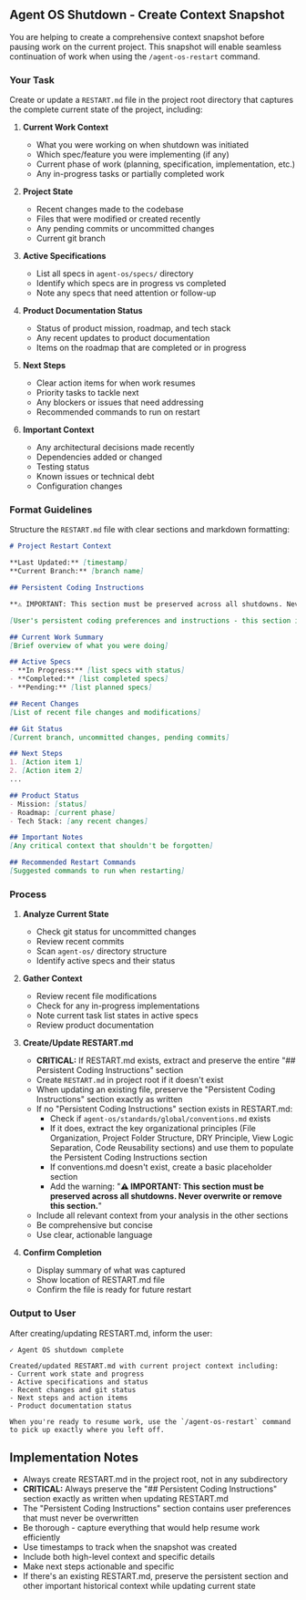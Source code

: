 ## Agent OS Shutdown - Create Context Snapshot

You are helping to create a comprehensive context snapshot before pausing work on the current project. This snapshot will enable seamless continuation of work when using the `/agent-os-restart` command.

### Your Task

Create or update a `RESTART.md` file in the project root directory that captures the complete current state of the project, including:

1. **Current Work Context**
   - What you were working on when shutdown was initiated
   - Which spec/feature you were implementing (if any)
   - Current phase of work (planning, specification, implementation, etc.)
   - Any in-progress tasks or partially completed work

2. **Project State**
   - Recent changes made to the codebase
   - Files that were modified or created recently
   - Any pending commits or uncommitted changes
   - Current git branch

3. **Active Specifications**
   - List all specs in `agent-os/specs/` directory
   - Identify which specs are in progress vs completed
   - Note any specs that need attention or follow-up

4. **Product Documentation Status**
   - Status of product mission, roadmap, and tech stack
   - Any recent updates to product documentation
   - Items on the roadmap that are completed or in progress

5. **Next Steps**
   - Clear action items for when work resumes
   - Priority tasks to tackle next
   - Any blockers or issues that need addressing
   - Recommended commands to run on restart

6. **Important Context**
   - Any architectural decisions made recently
   - Dependencies added or changed
   - Testing status
   - Known issues or technical debt
   - Configuration changes

### Format Guidelines

Structure the `RESTART.md` file with clear sections and markdown formatting:

```markdown
# Project Restart Context

**Last Updated:** [timestamp]
**Current Branch:** [branch name]

## Persistent Coding Instructions

**⚠️ IMPORTANT: This section must be preserved across all shutdowns. Never overwrite or remove this section.**

[User's persistent coding preferences and instructions - this section is preserved from previous RESTART.md if it exists]

## Current Work Summary
[Brief overview of what you were doing]

## Active Specs
- **In Progress:** [list specs with status]
- **Completed:** [list completed specs]
- **Pending:** [list planned specs]

## Recent Changes
[List of recent file changes and modifications]

## Git Status
[Current branch, uncommitted changes, pending commits]

## Next Steps
1. [Action item 1]
2. [Action item 2]
...

## Product Status
- Mission: [status]
- Roadmap: [current phase]
- Tech Stack: [any recent changes]

## Important Notes
[Any critical context that shouldn't be forgotten]

## Recommended Restart Commands
[Suggested commands to run when restarting]
```

### Process

1. **Analyze Current State**
   - Check git status for uncommitted changes
   - Review recent commits
   - Scan `agent-os/` directory structure
   - Identify active specs and their status

2. **Gather Context**
   - Review recent file modifications
   - Check for any in-progress implementations
   - Note current task list states in active specs
   - Review product documentation

3. **Create/Update RESTART.md**
   - **CRITICAL:** If RESTART.md exists, extract and preserve the entire "## Persistent Coding Instructions" section
   - Create `RESTART.md` in project root if it doesn't exist
   - When updating an existing file, preserve the "Persistent Coding Instructions" section exactly as written
   - If no "Persistent Coding Instructions" section exists in RESTART.md:
     - Check if `agent-os/standards/global/conventions.md` exists
     - If it does, extract the key organizational principles (File Organization, Project Folder Structure, DRY Principle, View Logic Separation, Code Reusability sections) and use them to populate the Persistent Coding Instructions section
     - If conventions.md doesn't exist, create a basic placeholder section
     - Add the warning: "**⚠️ IMPORTANT: This section must be preserved across all shutdowns. Never overwrite or remove this section.**"
   - Include all relevant context from your analysis in the other sections
   - Be comprehensive but concise
   - Use clear, actionable language

4. **Confirm Completion**
   - Display summary of what was captured
   - Show location of RESTART.md file
   - Confirm the file is ready for future restart

### Output to User

After creating/updating RESTART.md, inform the user:

```
✓ Agent OS shutdown complete

Created/updated RESTART.md with current project context including:
- Current work state and progress
- Active specifications and status
- Recent changes and git status
- Next steps and action items
- Product documentation status

When you're ready to resume work, use the `/agent-os-restart` command to pick up exactly where you left off.
```

## Implementation Notes

- Always create RESTART.md in the project root, not in any subdirectory
- **CRITICAL:** Always preserve the "## Persistent Coding Instructions" section exactly as written when updating RESTART.md
- The "Persistent Coding Instructions" section contains user preferences that must never be overwritten
- Be thorough - capture everything that would help resume work efficiently
- Use timestamps to track when the snapshot was created
- Include both high-level context and specific details
- Make next steps actionable and specific
- If there's an existing RESTART.md, preserve the persistent section and other important historical context while updating current state
